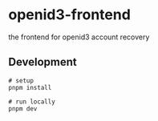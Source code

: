 # openid3-frontend
the frontend for openid3 account recovery

## Development
```shell
# setup
pnpm install

# run locally
pnpm dev
```
